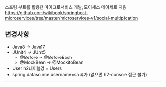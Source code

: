스프링 부트를 활용한 마이크로서비스 개발, 모이세스 메이세로 지음  
https://github.com/wikibook/springboot-microservices/tree/master/microservices-v1/social-multiplication

## 변경사항
- Java8 -> Java17
- JUnit4 -> JUnit5
  - @Before -> @BeforeEach
  - @MockBean -> @MockitoBean
- User h2테이블명 = Users
- spring.datasource.username=sa 추가 (없으면 h2-console 접근 불가)


--- 
